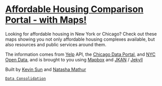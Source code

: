# [Affordable Housing Comparison Portal - with Maps!](https://sun-kev.github.io/jkan/)

Looking for affordable housing in New York or Chicago? Check out these maps showing you not only affordable housing complexes available, but also resources and public services around them. 

The information comes from  [Yelp](https://www.yelp.com/) API, the [Chicago Data Portal](https://data.cityofchicago.org/), and  [NYC Open Data](https://opendata.cityofnewyork.us/), and is brought to you using [Mapbox](https://www.mapbox.com/) and [JKAN](https://jkan.io/) / [Jekyll](https://jekyllrb.com/)

Built by [Kevin Sun](https://github.com/Sun-Kev) and [Natasha Mathur](https://github.com/natashamathur)

[`Data Consolidation`](https://github.com/Sun-Kev/jkan/blob/gh-pages/data_consolidation.ipynb)
